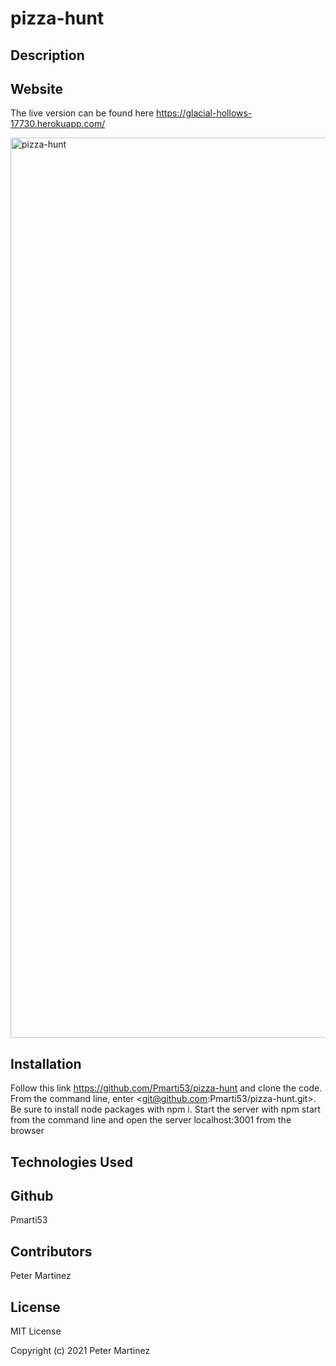 # pizza-hunt

## Description

## Website
The live version can be found here https://glacial-hollows-17730.herokuapp.com/

<img width="1440" alt="pizza-hunt" src="https://user-images.githubusercontent.com/77707292/136708745-d2853622-24d0-4e48-b8a8-3767a6d98042.png">

## Installation

Follow this link https://github.com/Pmarti53/pizza-hunt and clone the code. From the command line, enter <git@github.com:Pmarti53/pizza-hunt.git>. Be sure to install node packages with npm i. Start the server with npm start from the command line and open the server localhost:3001 from the browser


## Technologies Used

## Github
Pmarti53

## Contributors
Peter Martinez

## License
MIT License

Copyright (c) 2021 Peter Martinez

